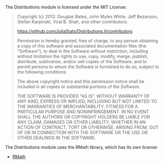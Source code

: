 The Distributions module is licensed under the MIT License:

> Copyright (c) 2012: Douglas Bates, John Myles White,
> Jeff Bezanson, Stefan Karpinski, Viral B. Shah,
> and other contributors:
> 
> https://github.com/JuliaStats/Distributions.jl/contributors
> 
> Permission is hereby granted, free of charge, to any person obtaining
> a copy of this software and associated documentation files (the
> "Software"), to deal in the Software without restriction, including
> without limitation the rights to use, copy, modify, merge, publish,
> distribute, sublicense, and/or sell copies of the Software, and to
> permit persons to whom the Software is furnished to do so, subject to
> the following conditions:
> 
> The above copyright notice and this permission notice shall be
> included in all copies or substantial portions of the Software.
> 
> THE SOFTWARE IS PROVIDED "AS IS", WITHOUT WARRANTY OF ANY KIND,
> EXPRESS OR IMPLIED, INCLUDING BUT NOT LIMITED TO THE WARRANTIES OF
> MERCHANTABILITY, FITNESS FOR A PARTICULAR PURPOSE AND
> NONINFRINGEMENT. IN NO EVENT SHALL THE AUTHORS OR COPYRIGHT HOLDERS BE
> LIABLE FOR ANY CLAIM, DAMAGES OR OTHER LIABILITY, WHETHER IN AN ACTION
> OF CONTRACT, TORT OR OTHERWISE, ARISING FROM, OUT OF OR IN CONNECTION
> WITH THE SOFTWARE OR THE USE OR OTHER DEALINGS IN THE SOFTWARE.

The Distributions module uses the RMath library, which has its own license:

- [RMath](http://www.r-project.org/Licenses/)
